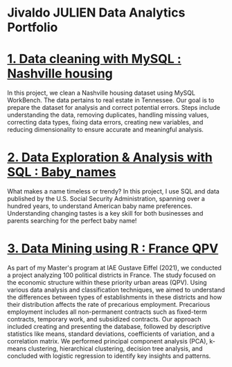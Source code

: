 # Jivaldo JULIEN Data Analytics Portfolio 

# [1. Data cleaning with MySQL : Nashville housing](https://github.com/jjivaldoDA/Nashville-housing-data-cleaning)
In this project, we clean a Nashville housing dataset using MySQL WorkBench. The data pertains to real estate in Tennessee. Our goal is to prepare the dataset for analysis and correct potential errors. Steps include understanding the data, removing duplicates, handling missing values, correcting data types, fixing data errors, creating new variables, and reducing dimensionality to ensure accurate and meaningful analysis.

# [2. Data Exploration & Analysis with SQL : Baby_names](https://github.com/jjivaldoDA/Baby_names)
What makes a name timeless or trendy? In this project, I use SQL and data published by the U.S. Social Security Administration, spanning over a hundred years, to understand American baby name preferences. Understanding changing tastes is a key skill for both businesses and parents searching for the perfect baby name!

# [3. Data Mining using R : France QPV](https://github.com/jjivaldoDA/Data_mining_QPV)
As part of my Master's program at IAE Gustave Eiffel (2021), we conducted a project analyzing 100 political districts in France. The study focused on the economic structure within these priority urban areas (QPV). Using various data analysis and classification techniques, we aimed to understand the differences between types of establishments in these districts and how their distribution affects the rate of precarious employment. Precarious employment includes all non-permanent contracts such as fixed-term contracts, temporary work, and subsidized contracts. Our approach included creating and presenting the database, followed by descriptive statistics like means, standard deviations, coefficients of variation, and a correlation matrix. We performed principal component analysis (PCA), k-means clustering, hierarchical clustering, decision tree analysis, and concluded with logistic regression to identify key insights and patterns.
